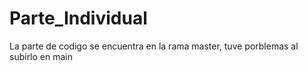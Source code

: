 # Parte_Individual
La parte de codigo se encuentra en la rama master, tuve porblemas al subirlo en main
